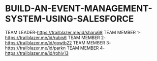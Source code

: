 # BUILD-AN-EVENT-MANAGEMENT-SYSTEM-USING-SALESFORCE
TEAM LEADER-https://trailblazer.me/id/sharu68
TEAM MEMBER 1-https://trailblazer.me/id/rubis6
TEAM MEMBER 2-https://trailblazer.me/id/gowtb22
TEAM MEMBER 3-https://trailblazer.me/id/parkn 
TEAM MEMBER 4-https://trailblazer.me/id/rohiv13
